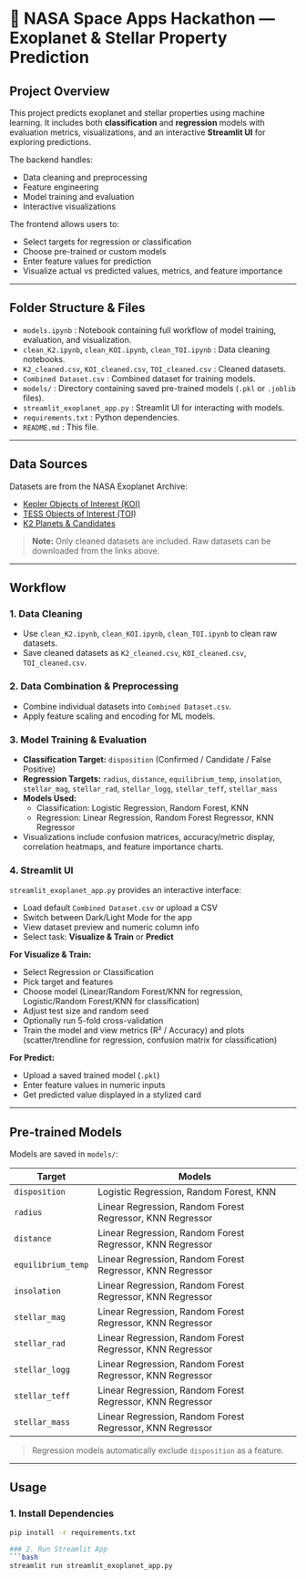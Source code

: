 # 🚀 NASA Space Apps Hackathon — Exoplanet & Stellar Property Prediction

## Project Overview
This project predicts exoplanet and stellar properties using machine learning. It includes both **classification** and **regression** models with evaluation metrics, visualizations, and an interactive **Streamlit UI** for exploring predictions.

The backend handles:
- Data cleaning and preprocessing
- Feature engineering
- Model training and evaluation
- Interactive visualizations

The frontend allows users to:
- Select targets for regression or classification
- Choose pre-trained or custom models
- Enter feature values for prediction
- Visualize actual vs predicted values, metrics, and feature importance

---

## Folder Structure & Files
- `models.ipynb` : Notebook containing full workflow of model training, evaluation, and visualization.
- `clean_K2.ipynb`, `clean_KOI.ipynb`, `clean_TOI.ipynb` : Data cleaning notebooks.
- `K2_cleaned.csv`, `KOI_cleaned.csv`, `TOI_cleaned.csv` : Cleaned datasets.
- `Combined Dataset.csv` : Combined dataset for training models.
- `models/` : Directory containing saved pre-trained models (`.pkl` or `.joblib` files).
- `streamlit_exoplanet_app.py` : Streamlit UI for interacting with models.
- `requirements.txt` : Python dependencies.
- `README.md` : This file.

---

## Data Sources
Datasets are from the NASA Exoplanet Archive:

- [Kepler Objects of Interest (KOI)](https://exoplanetarchive.ipac.caltech.edu/cgi-bin/TblView/nph-tblView?app=ExoTbls&config=cumulative)  
- [TESS Objects of Interest (TOI)](https://exoplanetarchive.ipac.caltech.edu/cgi-bin/TblView/nph-tblView?app=ExoTbls&config=TOI)  
- [K2 Planets & Candidates](https://exoplanetarchive.ipac.caltech.edu/cgi-bin/TblView/nph-tblView?app=ExoTbls&config=k2pandc)  

> **Note:** Only cleaned datasets are included. Raw datasets can be downloaded from the links above.

---

## Workflow

### 1. Data Cleaning
- Use `clean_K2.ipynb`, `clean_KOI.ipynb`, `clean_TOI.ipynb` to clean raw datasets.  
- Save cleaned datasets as `K2_cleaned.csv`, `KOI_cleaned.csv`, `TOI_cleaned.csv`.  

### 2. Data Combination & Preprocessing
- Combine individual datasets into `Combined Dataset.csv`.  
- Apply feature scaling and encoding for ML models.  

### 3. Model Training & Evaluation
- **Classification Target:** `disposition` (Confirmed / Candidate / False Positive)  
- **Regression Targets:** `radius`, `distance`, `equilibrium_temp`, `insolation`, `stellar_mag`, `stellar_rad`, `stellar_logg`, `stellar_teff`, `stellar_mass`  
- **Models Used:**  
  - Classification: Logistic Regression, Random Forest, KNN  
  - Regression: Linear Regression, Random Forest Regressor, KNN Regressor  
- Visualizations include confusion matrices, accuracy/metric display, correlation heatmaps, and feature importance charts.
### 4. Streamlit UI
`streamlit_exoplanet_app.py` provides an interactive interface:

- Load default `Combined Dataset.csv` or upload a CSV
- Switch between Dark/Light Mode for the app
- View dataset preview and numeric column info
- Select task: **Visualize & Train** or **Predict**

**For Visualize & Train:**
- Select Regression or Classification
- Pick target and features
- Choose model (Linear/Random Forest/KNN for regression, Logistic/Random Forest/KNN for classification)
- Adjust test size and random seed
- Optionally run 5-fold cross-validation
- Train the model and view metrics (R² / Accuracy) and plots (scatter/trendline for regression, confusion matrix for classification)

**For Predict:**
- Upload a saved trained model (`.pkl`)
- Enter feature values in numeric inputs
- Get predicted value displayed in a stylized card

---

## Pre-trained Models
Models are saved in `models/`:

| Target | Models |
|--------|--------|
| `disposition` | Logistic Regression, Random Forest, KNN |
| `radius` | Linear Regression, Random Forest Regressor, KNN Regressor |
| `distance` | Linear Regression, Random Forest Regressor, KNN Regressor |
| `equilibrium_temp` | Linear Regression, Random Forest Regressor, KNN Regressor |
| `insolation` | Linear Regression, Random Forest Regressor, KNN Regressor |
| `stellar_mag` | Linear Regression, Random Forest Regressor, KNN Regressor |
| `stellar_rad` | Linear Regression, Random Forest Regressor, KNN Regressor |
| `stellar_logg` | Linear Regression, Random Forest Regressor, KNN Regressor |
| `stellar_teff` | Linear Regression, Random Forest Regressor, KNN Regressor |
| `stellar_mass` | Linear Regression, Random Forest Regressor, KNN Regressor |

> Regression models automatically exclude `disposition` as a feature.

---

## Usage

### 1. Install Dependencies
```bash
pip install -r requirements.txt

### 2. Run Streamlit App
```bash
streamlit run streamlit_exoplanet_app.py

